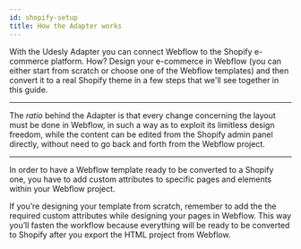 ```yaml
---
id: shopify-setup
title: How the Adapter works
---
```


With the Udesly Adapter you can connect Webflow to the Shopify e-commerce platform. How? Design your e-commerce in Webflow (you can either start from scratch or choose one of the Webflow templates) and then convert it to a real Shopify theme in a few steps that we'll see together in this guide.

***
The *ratio* behind the Adapter is that every change concerning the layout must be done in Webflow, in such a way as to exploit its limitless design freedom, while the content can be edited from the Shopify admin panel directly, without need to go back and forth from the Webflow project.
***

In order to have a Webflow template ready to be converted to a Shopify one, you have to add custom attributes to specific pages and elements within your Webflow project. 

If you’re designing your template from scratch, remember to add the the required custom attributes while designing your pages in Webflow. This way you’ll fasten the workflow because everything will be ready to be converted to Shopify after you export the HTML project from Webflow.